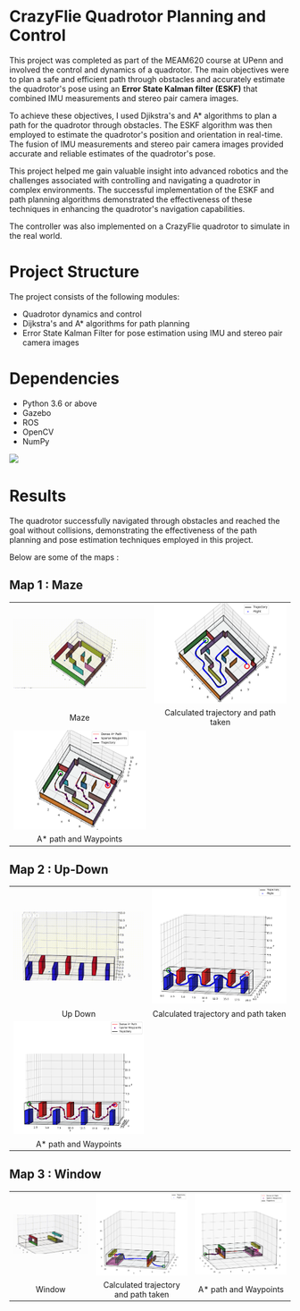 # CrazyFlie Quadrotor Planning and Control

This project was completed as part of the MEAM620 course at UPenn and involved the control and dynamics of a quadrotor. The main objectives were to plan a safe and efficient path through obstacles and accurately estimate the quadrotor's pose using an <strong>Error State Kalman filter (ESKF)</strong> that combined IMU measurements and stereo pair camera images.

To achieve these objectives, I used Djikstra's and A* algorithms to plan a path for the quadrotor through obstacles. The ESKF algorithm was then employed to estimate the quadrotor's position and orientation in real-time. The fusion of IMU measurements and stereo pair camera images provided accurate and reliable estimates of the quadrotor's pose.

This project helped me gain valuable insight into advanced robotics and the challenges associated with controlling and navigating a quadrotor in complex environments. The successful implementation of the ESKF and path planning algorithms demonstrated the effectiveness of these techniques in enhancing the quadrotor's navigation capabilities.

The controller was also implemented on a CrazyFlie quadrotor to simulate in the real world.

# Project Structure
The project consists of the following modules:

- Quadrotor dynamics and control<br>
- Dijkstra's and A* algorithms for path planning<br>
- Error State Kalman Filter for pose estimation using IMU and stereo pair camera images<br>

# Dependencies
- Python 3.6 or above
- Gazebo
- ROS
- OpenCV
- NumPy

<img src="./Pictures/crazyflie.gif">

# Results

The quadrotor successfully navigated through obstacles and reached the goal without collisions, demonstrating the effectiveness of the path planning and pose estimation techniques employed in this project.

Below are some of the maps :

## Map 1 : Maze
<table>
  <tr>
      <td align = "center"> <img src="./Pictures/maze1.gif"> </td>
      <td align = "center"> <img src="./Pictures/3D_Path_1.png"> </td>
      
  </tr>
  <tr>
      <td align = "center"> Maze</td>
      <td align = "center"> Calculated trajectory and path taken </td>
      
  </tr>
    <tr>
      <td align = "center"> <img src="./Pictures/A_Path_1.png"> </td>
  </tr>
  <tr>
      <td align = "center"> A* path and Waypoints </td>
  </tr>
</table>

## Map 2 : Up-Down

<table>
  <tr>
      <td align = "center"> <img src="./Pictures/updown1.gif"> </td>
      <td align = "center"> <img src="./Pictures/3D_Path_2.png"> </td>
  </tr>
  <tr>
      <td align = "center">Up Down</td>
      <td align = "center"> Calculated trajectory and path taken </td>
      
  </tr>
  <tr>
      <td align = "center"> <img src="./Pictures/A_2.png"> </td>
  </tr>
  <tr>
      <td align = "center"> A* path and Waypoints </td>
  </tr>
  
</table>

## Map 3 : Window

<table>
  <tr>
      <td align = "center"> <img src="./Pictures/window1.gif"> </td>
      <td align = "center"> <img src="./Pictures/3D_Path_3.png"> </td>
      <td align = "center"> <img src="./Pictures/A_3.png"> </td>
  </tr>
  <tr>
      <td align = "center"> Window</td>
      <td align = "center"> Calculated trajectory and path taken </td>
      <td align = "center"> A* path and Waypoints </td>
  </tr>
</table>

